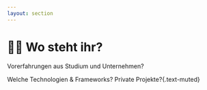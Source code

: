 ```yaml
---
layout: section
---
```


# 🤷‍♂️ Wo steht ihr?

Vorerfahrungen aus Studium und Unternehmen?

Welche Technologien & Frameworks? Private Projekte?{.text-muted}

<PageNumber/>

<!--
**Curriculum**
- DSGWP042201: Grundlagen der Webprogrammierung (S. 33)
  - HTML, CSS, JS, PHP, JAVA
- DSBOOPI01: Objektorientierte Programmierung I: Grundlagen der objektorientierten Programmierung mit Java (S. 55)
  - OOP, JAVA
- DSPC042301: Programmierung mit C/C++ (S. 61)
  - C, C++
- DSOPII102101: Objektorientierte Programmierung II: Datenstrukturen und Java-Klassenbibliothek (S. 83)
  - String, Calendar, Stream, Datenstrukturen/Collections
- DSDD102301: Datenmodellierung und Datenbankprogrammierung (S. 89)
  - SQL, ER-Modell, Normalisierung
- DSADP042301: Algorithmen, Datenstrukturen und Programmiersprachen (S. 127)
  - XML/JSON, Datenstrukturen (Queue, Heap, Stack, Blockchain), Abstraktion, Polymorphie, Algorithmen, Map-Reduce
- DSBDSENG01: Fallstudie Software Engineering (S. 139)
- DSBTMAS01: Techniken und Methoden der agilen Softwareentwicklung (S. 153)
-->
